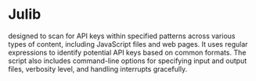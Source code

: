 # Julib
designed to scan for API keys within specified patterns across various types of content, including JavaScript files and web pages. It uses regular expressions to identify potential API keys based on common formats. The script also includes command-line options for specifying input and output files, verbosity level, and handling interrupts gracefully.

